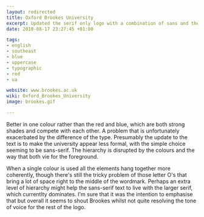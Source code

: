 ```yaml
---
layout: redirected
title: Oxford Brookes University
excerpt: Updated the serif only logo with a combination of sans and the original serif.
date: 2010-08-17 23:27:45 +01:00

tags:
- english
- southeast
- blue
- uppercase
- typographic
- red
- ua

website: www.brookes.ac.uk
wiki: Oxford_Brookes_University
image: brookes.gif

---
```


Better in one colour rather than the red and blue, which are both strong shades and compete with each other. A problem that is unfortunately exacerbated by the difference of the type. Presumably the update to the text is to make the university appear less formal, with the simple choice seeming to be sans-serif. The hierarchy is disrupted by the colours and the way that both vie for the foreground.

When a single colour is used all the elements hang together more coherently, though there's still the tricky problem of those letter O's that bring a lot of space right to the middle of the wordmark. Perhaps an extra level of hierarchy might help the sans-serif text to live with the larger serif, which currentlty dominates. I'm sure that it was the intention to emphasise that but overall it seems to shout Brookes whilst not quite resolving the tone of voice for the rest of the logo.
